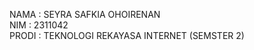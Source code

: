 NAMA    : SEYRA SAFKIA OHOIRENAN </br>
NIM     : 2311042 </br>
PRODI   : TEKNOLOGI REKAYASA INTERNET (SEMSTER 2) </br>
